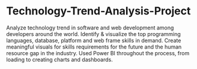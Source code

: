 # Technology-Trend-Analysis-Project
Analyze technology trend in software and web development among developers around the world.
Identify & visualize the top programming languages, database, platform and web frame skills in demand. 
Create meaningful visuals for skills requirements for the future and the human resource gap in the industry. 
Used Power BI throughout the process, from loading to creating charts and dashboards.

